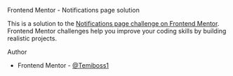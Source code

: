 Frontend Mentor - Notifications page solution

This is a solution to the [Notifications page challenge on Frontend Mentor](https://www.frontendmentor.io/challenges/notifications-page-DqK5QAmKbC). Frontend Mentor challenges help you improve your coding skills by building realistic projects. 

Author

- Frontend Mentor - [@Temiboss1](https://www.frontendmentor.io/profile/Temiboss1)